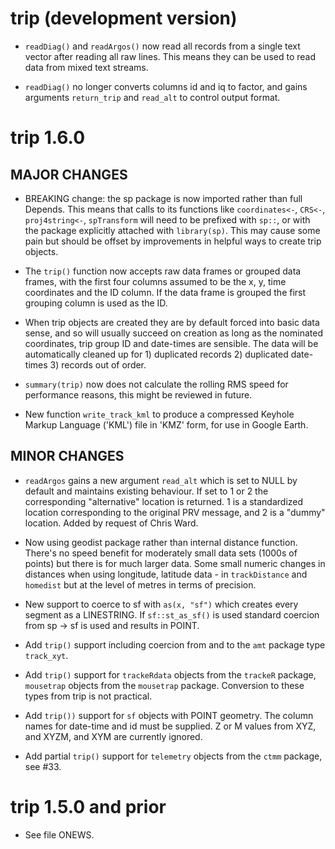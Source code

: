 # trip (development version)

* `readDiag()` and `readArgos()` now read all records from a single text vector after reading
all raw lines. This means they can be used to read data from mixed text streams.  

* `readDiag()`  no longer converts columns id and iq to factor, and gains arguments `return_trip` and 
 `read_alt` to control output format. 


# trip 1.6.0

## MAJOR CHANGES

* BREAKING change: the sp package is now imported rather than full Depends. 
 This means that calls to its functions like `coordinates<-`, `CRS<-`, 
 `proj4string<-`, `spTransform` will need to be prefixed with  `sp::`, or 
  with the package explicitly attached with `library(sp)`. This may cause some 
  pain but should be offset by improvements in helpful ways to create trip objects. 
 
* The `trip()` function now accepts raw data frames or grouped data frames, with 
 the first four columns assumed to be the x, y, time coordinates and the ID 
 column. If the data frame is grouped the first grouping
 column is used as the ID. 
 
* When trip objects are created they are by default forced into basic data sense, 
 and so will usually succeed on creation as long as the nominated coordinates, 
 trip group ID and date-times are sensible. The data will be automatically cleaned 
 up for 1) duplicated records 2) duplicated date-times 3) records out of order. 

* `summary(trip)` now does not calculate the rolling RMS speed for performance 
 reasons, this might be reviewed in future. 
 
* New function `write_track_kml` to produce a compressed Keyhole Markup Language 
 ('KML') file in 'KMZ' form, for use in Google Earth. 

## MINOR CHANGES

* `readArgos` gains a new argument `read_alt` which is set to NULL by default and 
 maintains existing behaviour. If set to  1 or 2 the corresponding "alternative" 
 location is returned. 1 is a standardized location corresponding 
 to the original PRV message, and 2 is a "dummy" location. Added by request of 
 Chris Ward. 
 
* Now using geodist package rather than internal distance function. There's no 
 speed benefit for moderately small data sets (1000s of points) but there is for 
 much larger data. Some small numeric changes in distances when using longitude, latitude 
 data - in `trackDistance` and `homedist` but at the level of metres in terms of precision. 

*  New support to coerce to sf with `as(x, "sf")` which creates every segment 
 as a LINESTRING. If `sf::st_as_sf()` is  used standard coercion from sp -> sf is used and 
 results in POINT. 

* Add `trip()` support including coercion from and to the `amt` package type `track_xyt`. 

* Add `trip()` support for `trackeRdata` objects from the `trackeR` package, `mousetrap` 
 objects from the `mousetrap` package. Conversion to these types from trip is not practical. 

* Add `trip())` support for `sf` objects with POINT geometry. The column names for date-time 
 and id must be supplied. Z or M values from XYZ, and XYZM, and XYM are currently ignored. 

* Add partial `trip()` support for `telemetry` objects from the `ctmm` package, 
 see #33. 

# trip 1.5.0 and prior

* See file ONEWS. 
